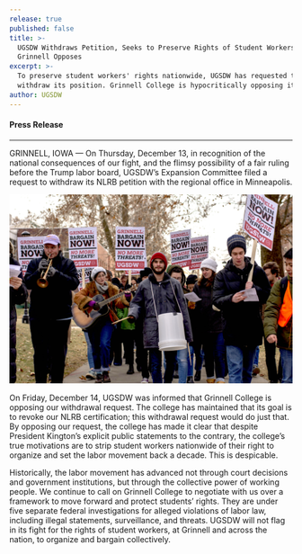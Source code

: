 ```yaml
---
release: true
published: false
title: >-
  UGSDW Withdraws Petition, Seeks to Preserve Rights of Student Workers;
  Grinnell Opposes
excerpt: >-
  To preserve student workers' rights nationwide, UGSDW has requested to
  withdraw its position. Grinnell College is hypocritically opposing it.
author: UGSDW
---
```

#### Press Release

---

GRINNELL, IOWA — On Thursday, December 13, in recognition of the national consequences of our fight, and the flimsy possibility of a fair ruling before the Trump labor board, UGSDW’s Expansion Committee filed a request to withdraw its NLRB petition with the regional office in Minneapolis.

![UGSDW march, December 7. Photo by Winnie Commers.](/assets/news/withdraw-img.jpg)

On Friday, December 14, UGSDW was informed that Grinnell College is opposing our withdrawal request.  The college has maintained that its goal is to revoke our NLRB certification; this withdrawal request would do just that.   By opposing our request, the college has made it clear that despite President Kington’s explicit public statements to the contrary, the college’s true motivations are to strip student workers nationwide of their right to organize and set the labor movement back a decade.  This is despicable.

Historically, the labor movement has advanced not through court decisions and government institutions, but through the collective power of working people.  We continue to call on Grinnell College to negotiate with us over a framework to move forward and protect students’ rights.  They are under five separate federal investigations for alleged violations of labor law, including illegal statements, surveillance, and threats.   UGSDW will not flag in its fight for the rights of student workers, at Grinnell and across the nation, to organize and bargain collectively.
